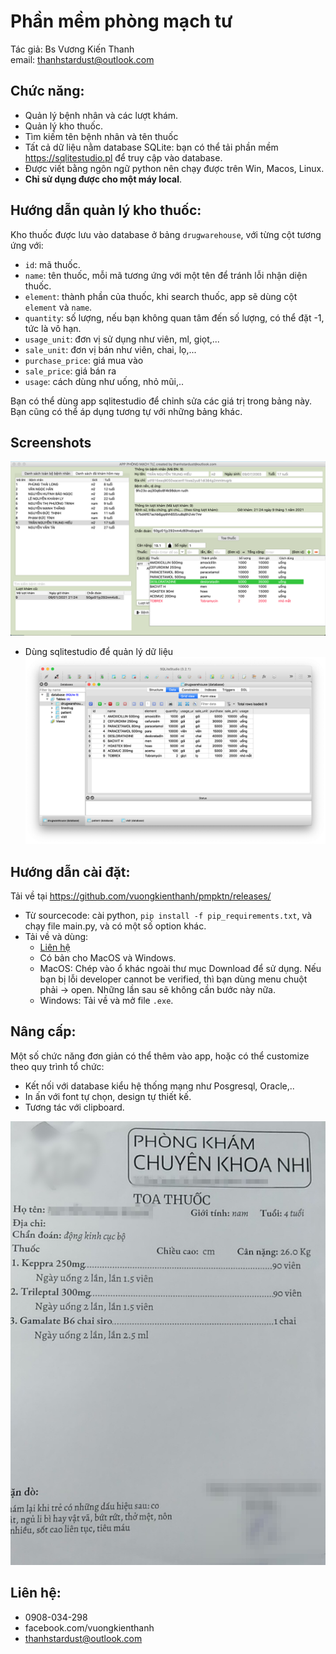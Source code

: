 # Phần mềm phòng mạch tư
Tác giả: Bs Vương Kiến Thanh  
email: thanhstardust@outlook.com

## Chức năng:
- Quản lý bệnh nhân và các lượt khám.
- Quản lý kho thuốc.
- Tìm kiếm tên bệnh nhân và tên thuốc
- Tất cả dữ liệu nằm database SQLite: bạn có thể tải phần mềm https://sqlitestudio.pl để truy cập vào database.
- Được viết bằng ngôn ngữ python nên chạy được trên Win, Macos, Linux.
- **Chỉ sử dụng được cho một máy local**.


## Hướng dẫn quản lý kho thuốc:
Kho thuốc được lưu vào database ở bảng `drugwarehouse`, với từng cột tương ứng với:
- `id`: mã thuốc.
- `name`: tên thuốc, mỗi mã tương ứng với một tên để tránh lỗi nhận diện thuốc.
- `element`: thành phần của thuốc, khi search thuốc, app sẽ dùng cột `element` và `name`.
- `quantity`: số lượng, nếu bạn không quan tâm đến số lượng, có thể đặt -1, tức là vô hạn.
- `usage_unit`: đơn vị sử dụng như viên, ml, giọt,...
- `sale_unit`: đơn vị bán như viên, chai, lọ,...
- `purchase_price`: giá mua vào
- `sale_price`: giá bán ra
- `usage`: cách dùng như uống, nhỏ mũi,..

Bạn có thể dùng app sqlitestudio để chỉnh sửa các giá trị trong bảng này. Bạn cũng có thể áp dụng tương tự với những bảng khác.

## Screenshots
![](/screenshots/ss1.png)

- Dùng sqlitestudio để quản lý dữ liệu
![](/screenshots/ss2.png)

## Hướng dẫn cài đặt:
Tải về tại https://github.com/vuongkienthanh/pmpktn/releases/
- Từ sourcecode: cài python, `pip install -f pip_requirements.txt`, và chạy file main.py, và có một số option khác.
- Tải về và dùng:
    - [Liên hệ](#a)
    - Có bản cho MacOS và Windows.
    - MacOS: Chép vào ổ khác ngoài thư mục Download để sử dụng. Nếu bạn bị lỗi developer cannot be verified, thì bạn dùng menu chuột phải -> open. Những lần sau sẽ không cần bước này nữa.
    - Windows: Tải về và mở file `.exe`. 

## Nâng cấp:
Một số chức năng đơn giản có thể thêm vào app, hoặc có thể customize theo quy trình tổ chức:
- Kết nối với database kiểu hệ thống mạng như Posgresql, Oracle,..
- In ấn với font tự chọn, design tự thiết kế.
- Tương tác với clipboard.

![](/screenshots/ss3.jpg)


## Liên hệ:<a name="a"></a>
- 0908-034-298
- facebook.com/vuongkienthanh
- thanhstardust@outlook.com
